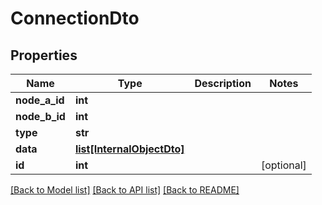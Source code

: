 # ConnectionDto

## Properties
Name | Type | Description | Notes
------------ | ------------- | ------------- | -------------
**node_a_id** | **int** |  | 
**node_b_id** | **int** |  | 
**type** | **str** |  | 
**data** | [**list[InternalObjectDto]**](InternalObjectDto.md) |  | 
**id** | **int** |  | [optional] 

[[Back to Model list]](../README.md#documentation-for-models) [[Back to API list]](../README.md#documentation-for-api-endpoints) [[Back to README]](../README.md)

